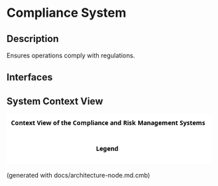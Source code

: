 # Compliance System
## Description
Ensures operations comply with regulations.


## Interfaces

## System Context View
![Context View of the Compliance and Risk Management Systems](../../mybank/compliance/context-view.png)


(generated with docs/architecture-node.md.cmb)
